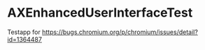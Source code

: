 # AXEnhancedUserInterfaceTest

Testapp for https://bugs.chromium.org/p/chromium/issues/detail?id=1364487

